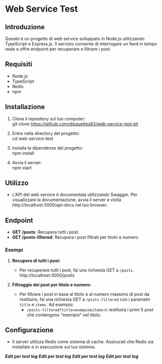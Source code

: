 # Web Service Test

## Introduzione
Questo è un progetto di web service sviluppato in Node.js utilizzando TypeScript e Express.js. Il servizio consente di interrogare un feed in tempo reale e offre endpoint per recuperare e filtrare i post.

## Requisiti
- Node.js
- TypeScript
- Redis
- npm

## Installazione
1. Clona il repository sul tuo computer:  
   git clone https://github.com/disquettes83/web-service-test.git

3. Entra nella directory del progetto:  
   cd web-service-test

3. Installa le dipendenze del progetto:  
   npm install

5. Avvia il server:  
   npm start


## Utilizzo
- L'API del web service è documentata utilizzando Swagger. Per visualizzare la documentazione, avvia il server e visita http://localhost:3000/api-docs nel tuo browser.

## Endpoint
- **GET /posts**: Recupera tutti i post.
- **GET /posts-filtered**: Recupera i post filtrati per titolo e numero.

### Esempi
1. **Recupero di tutti i post:**
   - Per recuperare tutti i post, fai una richiesta GET a `/posts`.
     http://localhost:3000/posts

2. **Filtraggio dei post per titolo e numero:**
   - Per filtrare i post in base al titolo e al numero massimo di post da restituire, fai una richiesta GET a `/posts-filtered` con i parametri `title` e `items`. Ad esempio:
     - `/posts-filtered?title=esempio&items=5` restituirà i primi 5 post che contengono "esempio" nel titolo.


## Configurazione
- Il server utilizza Redis come sistema di cache. Assicurati che Redis sia installato e in esecuzione sul tuo sistema.


***Edit per test log***
***Edit per test log***
***Edit per test log***
***Edit per test log***
